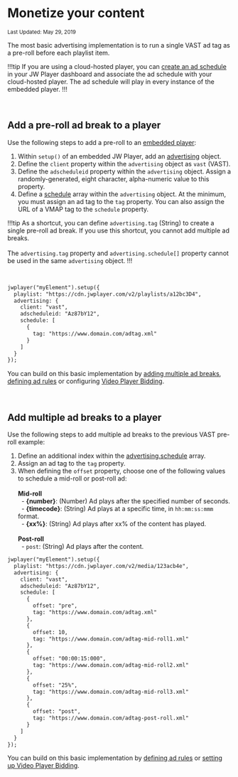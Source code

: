 # Monetize your content

<sup>Last Updated: May 29, 2019</sup>

The most basic advertising implementation is to run a single VAST ad tag as a pre-roll before each playlist item.

!!!tip
If you are using a cloud-hosted player, you can [create an ad schedule](https://support.jwplayer.com/articles/how-to-schedule-ad-breaks) in your JW Player dashboard and associate the ad schedule with your cloud-hosted player. The ad schedule will play in every instance of the embedded player.
!!!

<br/>

## Add a pre-roll ad break to a player

Use the following steps to add a pre-roll to an [embedded player](../../getting-started/add-an-html5-player): 

1. Within `setup()` of an embedded JW Player, add an <a href="../../customization/configuration-reference#advertising" target="_blank">advertising</a> object.
2. Define the `client` property within the `advertising` object as `vast` (VAST).
3. Define the `adscheduleid` property within the `advertising` object. Assign a randomly-generated, eight character, alpha-numeric value to this property.
4. Define a <a href="../../customization/configuration-reference/#advertising-schedule" target="_blank">schedule</a> array within the `advertising` object. At the minimum, you must assign an ad tag to the `tag` property. You can also assign the URL of a VMAP tag to the `schedule` property.

!!!tip
As a shortcut, you can define `advertising.tag` (String) to create a single pre-roll ad break. If you use this shortcut, you cannot add multiple ad breaks.<br/><br/> The `advertising.tag` property and `advertising.schedule[]` property cannot be used in the same `advertising` object.
!!!

<br/>

```html
jwplayer("myElement").setup({
  playlist: "https://cdn.jwplayer.com/v2/playlists/a12bc3D4", 
  advertising: {
    client: "vast",
    adscheduleid: "Az87bY12",
    schedule: [
      {
        tag: "https://www.domain.com/adtag.xml"
      }
    ]
  }
});
```

You can build on this basic implementation by [adding multiple ad breaks](#multiple-ad-breaks), [defining ad rules](../define-ad-rules) or configuring [Video Player Bidding](../video_player_bidding_advanced_guide/).

<br/>
<a name="multiple-ad-breaks"></a>

## Add multiple ad breaks to a player

Use the following steps to add multiple ad breaks to the previous VAST pre-roll example:

1. Define an additional index within the <a href="../../customization/configuration-reference/#advertising-schedule" target="_blank">advertising.schedule</a> array. 
2. Assign an ad tag to the `tag` property. 
3. When defining the `offset` property, choose one of the following values to schedule a mid-roll or post-roll ad:<br/><br/>**Mid-roll**<br/>&nbsp;&nbsp;- **{number}**: (Number) Ad plays after the specified number of seconds.<br/>&nbsp;&nbsp;- **{timecode}**: (String) Ad plays at a specific time, in `hh:mm:ss:mmm` format.<br/>&nbsp;&nbsp;- **{xx%}**: (String) Ad plays after xx% of the content has played.<br/><br/>**Post-roll**<br/>&nbsp;&nbsp;- `post`: (String) Ad plays after the content.

```html
jwplayer("myElement").setup({
  playlist: "https://cdn.jwplayer.com/v2/media/123acb4e",
  advertising: {
    client: "vast",
    adscheduleid: "Az87bY12",
    schedule: [
      {
        offset: "pre",
        tag: "https://www.domain.com/adtag.xml"
      },
      {
        offset: 10,
        tag: "https://www.domain.com/adtag-mid-roll1.xml"
      },
      {
        offset: "00:00:15:000",
        tag: "https://www.domain.com/adtag-mid-roll2.xml"
      },
      {
        offset: "25%",
        tag: "https://www.domain.com/adtag-mid-roll3.xml"
      },
      {
        offset: "post",
        tag: "https://www.domain.com/adtag-post-roll.xml"
      }
    ]
  }
});
```

You can build on this basic implementation by [defining ad rules](../define-ad-rules) or [setting up Video Player Bidding](../set-up-video-player-bidding).